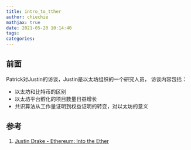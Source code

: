 ```yaml
---
title: intro_to_tther
author: chiechie
mathjax: true
date: 2021-05-20 10:14:40
tags:
categories:
---
```




## 前面

Patrick对Justin的访谈，Justin是以太坊组织的一个研究人员， 访谈内容包括：
- 以太坊和比特币的区别
- 以太坊平台孵化的项目数量日益增长
- 共识算法从工作量证明到权益证明的转变，对以太坊的意义



## 参考

1. [Justin Drake - Ethereum: Into the Ether](https://www.joincolossus.com/episodes/14242194/drake-ethereum-into-the-ether?tab=blocks)